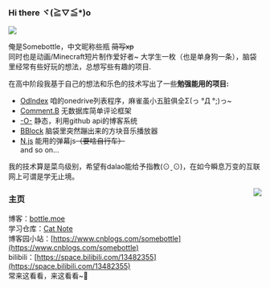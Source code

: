 ### Hi there ヾ(≧▽≦*)o  

![](https://cdn.jsdelivr.net/gh/SomeBottle/somebottle@latest/starting_cutup.gif)  

俺是Somebottle，中文昵称些瓶 <del>简写xp</del>  
同时也是动画/Minecraft短片制作爱好者~
大学生一枚（也是单身狗一条），脑袋里经常有些好玩的想法，总想写些有趣的项目.  

在高中阶段我基于自己的想法和乐色的技术写出了一些**勉强能用的项目:**  
* [OdIndex](https://github.com/SomeBottle/OdIndex) 咱的onedrive列表程序，麻雀虽小五脏俱全Σ(っ °Д °;)っ~  
* [Comment.B](https://github.com/SomeBottle/Comment.B) 无数据库简单评论框架    
* [-O-](https://github.com/SomeBottle/-O-) 静态，利用github api的博客系统  
* [BBlock](https://github.com/SomeBottle/BBlock) 脑袋里突然蹦出来的方块音乐播放器  
* [N.js](https://github.com/SomeBottle/N.js) 能用的弹幕js<del>（要啥自行车）</del>  
and so on...

我的技术算是菜鸟级别，希望有dalao能给予指教(⊙ˍ⊙)，在如今瞬息万变的互联网上可谓是学无止境。  

<img src='https://github-readme-stats.vercel.app/api?username=SomeBottle&show_icons=true&hide_border=true' align='right'></img>

### 主页
博客：[bottle.moe](https://bottle.moe)  
学习仓库：[Cat Note](https://github.com/cat-note/bottleofcat)  
博客园小站：[https://www.cnblogs.com/somebottle](https://www.cnblogs.com/somebottle)  
bilibili：[https://space.bilibili.com/13482355](https://space.bilibili.com/13482355)  
常来这看看，来这看看~🎵  
